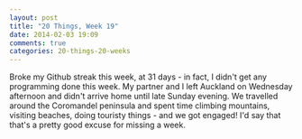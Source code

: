 ```yaml
---
layout: post
title: "20 Things, Week 19"
date: 2014-02-03 19:09
comments: true
categories: 20-things-20-weeks
---
```


Broke my Github streak this week, at 31 days - in fact, I didn't get any programming done this week. My partner and I left Auckland on Wednesday afternoon and didn't arrive home until late Sunday evening. We travelled around the Coromandel peninsula and spent time climbing mountains, visiting beaches, doing touristy things - and we got engaged! I'd say that that's a pretty good excuse for missing a week.